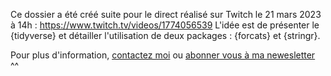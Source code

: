 Ce dossier a été créé suite pour le direct réalisé sur Twitch le 21 mars 2023 à 14h :   https://www.twitch.tv/videos/1774056539 
L'idée est de présenter le {tidyverse} et détailler l'utilisation de deux packages : {forcats} et {stringr}.  

Pour plus d'information, [contactez moi](mailto:marie.vaugoyeau@gmail.com) ou [abonner vous à ma newesletter](https://d1154691.sibforms.com/serve/MUIEAGj4fIubg6D4qHb7BoZSxNhzkV4p2L0I7GHpNopbqPeDS1J0SpOgaTDCavroygrDTCukB0La-8s1nsQw5wCANT5UP64en1GudsGbKhGVlwbvP_bJdAJ0ECF9BOZ1swRKEnKlnWzTHpLjknJvrCXiH_xw4F_go_2kVB0dWWrkJzRoE22BXImtgVOu29gBxx2hjFkINdeW7Cae?utm_source=sendinblue&utm_campaign=1_premire_newsletter&utm_medium=email) ^^ 